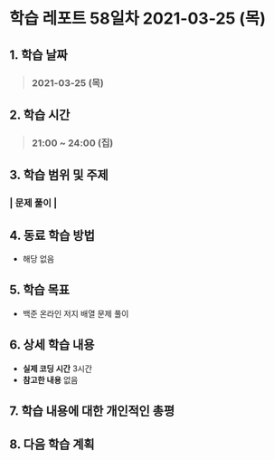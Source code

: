 # 학습 레포트 58일차 2021-03-25 (목)

## 1. 학습 날짜
> ### 2021-03-25 (목)

## 2. 학습 시간
> ### 21:00 ~ 24:00 (집)

## 3. 학습 범위 및 주제
### | 문제 풀이 |

## 4. 동료 학습 방법
- 해당 없음

## 5. 학습 목표
- 백준 온라인 저지 배열 문제 풀이

## 6. 상세 학습 내용
- **실제 코딩 시간** 3시간
- **참고한 내용** 없음

## 7. 학습 내용에 대한 개인적인 총평

## 8. 다음 학습 계획